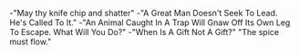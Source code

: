 -"May thy knife chip and shatter"
-"A Great Man Doesn't Seek To Lead. He's Called To It."
-"An Animal Caught In A Trap Will Gnaw Off Its Own Leg To Escape. What Will You Do?"
-"When Is A Gift Not A Gift?"
"The spice must flow."
